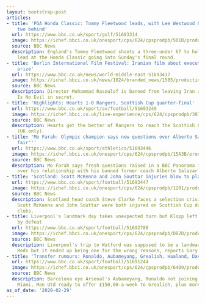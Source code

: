```yaml
---
layout: bootstrap-post
articles:
- title: 'PGA Honda Classic: Tommy Fleetwood leads, with Lee Westwood & Luke Donald
    two behind'
  url: https://www.bbc.co.uk/sport/golf/51693314
  image: https://ichef.bbci.co.uk/onesport/cps/624/cpsprodpb/501D/production/_111090502_fleetwood.jpg
  source: BBC News
  description: England's Tommy Fleetwood shoots a three-under 67 to hold a one-shot
    lead at the Honda Classic going into Sunday's final round.
- title: 'Berlin International Film Festival: Iranian film about executions wins top
    prize'
  url: https://www.bbc.co.uk/news/world-middle-east-51693417
  image: https://ichef.bbci.co.uk/news/1024/branded_news/1585/production/_111090550_tv060343559.jpg
  source: BBC News
  description: Director Mohammad Rasoulof is banned from leaving Iran and filmed There
    Is No Evil in secret.
- title: 'Highlights: Hearts 1-0 Rangers, Scottish Cup quarter-final'
  url: https://www.bbc.co.uk/sport/av/football/51693249
  image: https://ichef.bbci.co.uk/live-experience/cps/624/cpsprodpb/3079/production/_111090421_p0857ywf.jpg
  source: BBC News
  description: Hearts get the better of Rangers to reach the Scottish Cup semi-finals
    (UK only).
- title: 'Mo Farah: Olympic champion says new questions over Alberto Salazar are ''not
    fair'''
  url: https://www.bbc.co.uk/sport/athletics/51693446
  image: https://ichef.bbci.co.uk/onesport/cps/624/cpsprodpb/15A3B/production/_110453688_1mo.jpg
  source: BBC News
  description: Mo Farah says fresh questions raised in a BBC Panorama investigation
    over his relationship with his banned former coach Alberto Salazar are "depressing".
- title: 'Scotland: Scott McKenna and John Souttar injuries blow to play-off hopes'
  url: https://www.bbc.co.uk/sport/football/51693447
  image: https://ichef.bbci.co.uk/onesport/cps/624/cpsprodpb/1201/production/_111090640_defenders.jpg
  source: BBC News
  description: Scotland head coach Steve Clarke faces a selection crisis after centre-halves
    Scott McKenna and John Souttar were both injured on Scottish Cup duty for their
    clubs.
- title: Liverpool's landmark day takes unexpected turn but Klopp left 'unburdened'
    by defeat
  url: https://www.bbc.co.uk/sport/football/51692788
  image: https://ichef.bbci.co.uk/onesport/cps/624/cpsprodpb/DB2D/production/_111090165_gettyimages-1209513004.jpg
  source: BBC News
  description: Liverpool's trip to Watford was supposed to be a landmark day for the
    Reds but it ended up being one for the wrong reasons, reports Gary Rose.
- title: 'Transfer rumours: Ronaldo, Aubameyang, Grealish, Haaland, David, Shaqiri'
  url: https://www.bbc.co.uk/sport/football/51691244
  image: https://ichef.bbci.co.uk/onesport/cps/624/cpsprodpb/6409/production/_111090652_aubameyang.jpg
  source: BBC News
  description: Barcelona eye Arsenal's Aubameyang, Ronaldo not joining Becham's Inter
    Miami, Man Utd ready to offer £150,00-a-week to Grealish, plus more.
as_of_date: '2020-02-29'
---
```


